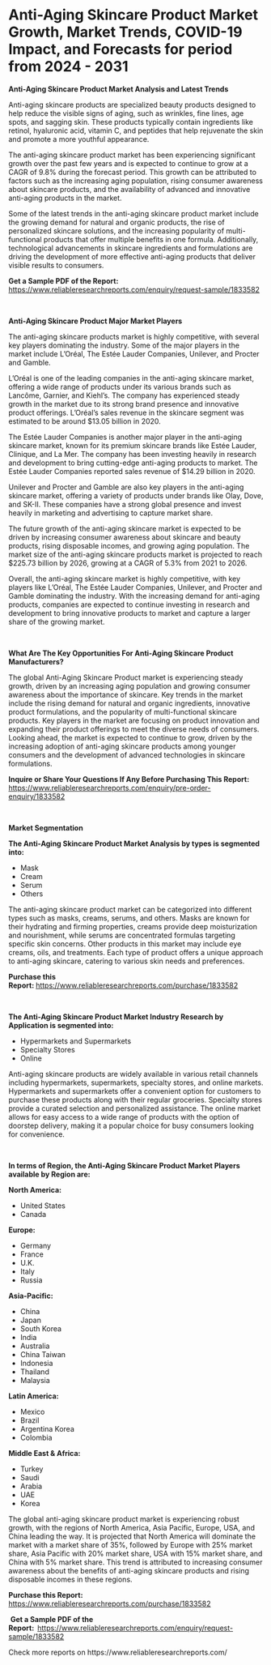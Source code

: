 <p><h1>Anti-Aging Skincare Product Market Growth, Market Trends, COVID-19 Impact, and Forecasts for period from 2024 - 2031</h1></p><p><strong>Anti-Aging Skincare Product Market Analysis and Latest Trends</strong></p>
<p><p>Anti-aging skincare products are specialized beauty products designed to help reduce the visible signs of aging, such as wrinkles, fine lines, age spots, and sagging skin. These products typically contain ingredients like retinol, hyaluronic acid, vitamin C, and peptides that help rejuvenate the skin and promote a more youthful appearance.</p><p>The anti-aging skincare product market has been experiencing significant growth over the past few years and is expected to continue to grow at a CAGR of 9.8% during the forecast period. This growth can be attributed to factors such as the increasing aging population, rising consumer awareness about skincare products, and the availability of advanced and innovative anti-aging products in the market.</p><p>Some of the latest trends in the anti-aging skincare product market include the growing demand for natural and organic products, the rise of personalized skincare solutions, and the increasing popularity of multi-functional products that offer multiple benefits in one formula. Additionally, technological advancements in skincare ingredients and formulations are driving the development of more effective anti-aging products that deliver visible results to consumers.</p></p>
<p><strong>Get a Sample PDF of the Report:&nbsp;</strong> <a href="https://www.reliableresearchreports.com/enquiry/request-sample/1833582">https://www.reliableresearchreports.com/enquiry/request-sample/1833582</a></p>
<p>&nbsp;</p>
<p><strong>Anti-Aging Skincare Product Major Market Players</strong></p>
<p><p>The anti-aging skincare products market is highly competitive, with several key players dominating the industry. Some of the major players in the market include L’Oréal, The Estée Lauder Companies, Unilever, and Procter and Gamble.</p><p>L’Oréal is one of the leading companies in the anti-aging skincare market, offering a wide range of products under its various brands such as Lancôme, Garnier, and Kiehl’s. The company has experienced steady growth in the market due to its strong brand presence and innovative product offerings. L’Oréal’s sales revenue in the skincare segment was estimated to be around $13.05 billion in 2020.</p><p>The Estée Lauder Companies is another major player in the anti-aging skincare market, known for its premium skincare brands like Estée Lauder, Clinique, and La Mer. The company has been investing heavily in research and development to bring cutting-edge anti-aging products to market. The Estée Lauder Companies reported sales revenue of $14.29 billion in 2020.</p><p>Unilever and Procter and Gamble are also key players in the anti-aging skincare market, offering a variety of products under brands like Olay, Dove, and SK-II. These companies have a strong global presence and invest heavily in marketing and advertising to capture market share.</p><p>The future growth of the anti-aging skincare market is expected to be driven by increasing consumer awareness about skincare and beauty products, rising disposable incomes, and growing aging population. The market size of the anti-aging skincare products market is projected to reach $225.73 billion by 2026, growing at a CAGR of 5.3% from 2021 to 2026.</p><p>Overall, the anti-aging skincare market is highly competitive, with key players like L’Oréal, The Estée Lauder Companies, Unilever, and Procter and Gamble dominating the industry. With the increasing demand for anti-aging products, companies are expected to continue investing in research and development to bring innovative products to market and capture a larger share of the growing market.</p></p>
<p>&nbsp;</p>
<p><strong>What Are The Key Opportunities For Anti-Aging Skincare Product Manufacturers?</strong></p>
<p><p>The global Anti-Aging Skincare Product market is experiencing steady growth, driven by an increasing aging population and growing consumer awareness about the importance of skincare. Key trends in the market include the rising demand for natural and organic ingredients, innovative product formulations, and the popularity of multi-functional skincare products. Key players in the market are focusing on product innovation and expanding their product offerings to meet the diverse needs of consumers. Looking ahead, the market is expected to continue to grow, driven by the increasing adoption of anti-aging skincare products among younger consumers and the development of advanced technologies in skincare formulations.</p></p>
<p><strong>Inquire or Share Your Questions If Any Before Purchasing This Report:</strong> <a href="https://www.reliableresearchreports.com/enquiry/pre-order-enquiry/1833582">https://www.reliableresearchreports.com/enquiry/pre-order-enquiry/1833582</a></p>
<p>&nbsp;</p>
<p><strong>Market Segmentation</strong></p>
<p><strong>The Anti-Aging Skincare Product Market Analysis by types is segmented into:</strong></p>
<p><ul><li>Mask</li><li>Cream</li><li>Serum</li><li>Others</li></ul></p>
<p><p>The anti-aging skincare product market can be categorized into different types such as masks, creams, serums, and others. Masks are known for their hydrating and firming properties, creams provide deep moisturization and nourishment, while serums are concentrated formulas targeting specific skin concerns. Other products in this market may include eye creams, oils, and treatments. Each type of product offers a unique approach to anti-aging skincare, catering to various skin needs and preferences.</p></p>
<p><strong>Purchase this Report:&nbsp;</strong><a href="https://www.reliableresearchreports.com/purchase/1833582">https://www.reliableresearchreports.com/purchase/1833582</a></p>
<p>&nbsp;</p>
<p><strong>The Anti-Aging Skincare Product Market Industry Research by Application is segmented into:</strong></p>
<p><ul><li>Hypermarkets and Supermarkets</li><li>Specialty Stores</li><li>Online</li></ul></p>
<p><p>Anti-aging skincare products are widely available in various retail channels including hypermarkets, supermarkets, specialty stores, and online markets. Hypermarkets and supermarkets offer a convenient option for customers to purchase these products along with their regular groceries. Specialty stores provide a curated selection and personalized assistance. The online market allows for easy access to a wide range of products with the option of doorstep delivery, making it a popular choice for busy consumers looking for convenience.</p></p>
<p>&nbsp;</p>
<p><strong>In terms of Region, the Anti-Aging Skincare Product Market Players available by Region are:</strong></p>
<p>
    <p> <strong> North America: </strong>
        <ul>
            <li>United States</li>
            <li>Canada</li>
        </ul>
        </p> 
    <p> <strong> Europe: </strong>
        <ul>
            <li>Germany</li>
            <li>France</li>
            <li>U.K.</li>
            <li>Italy</li>
            <li>Russia</li>
        </ul>
        </p> 
    <p> <strong> Asia-Pacific: </strong>
        <ul>
            <li>China</li>
            <li>Japan</li>
            <li>South Korea</li>
            <li>India</li>
            <li>Australia</li>
            <li>China Taiwan</li>
            <li>Indonesia</li>
            <li>Thailand</li>
            <li>Malaysia</li>
        </ul>
        </p> 
    <p> <strong> Latin America: </strong>
        <ul>
            <li>Mexico</li>
            <li>Brazil</li>
            <li>Argentina Korea</li>
            <li>Colombia</li>
        </ul>
        </p> 
    <p> <strong> Middle East & Africa: </strong>
        <ul>
            <li>Turkey</li>
            <li>Saudi</li>
            <li>Arabia</li>
            <li>UAE</li>
            <li>Korea</li>
        </ul>
    </p>
    </p>
<p><p>The global anti-aging skincare product market is experiencing robust growth, with the regions of North America, Asia Pacific, Europe, USA, and China leading the way. It is projected that North America will dominate the market with a market share of 35%, followed by Europe with 25% market share, Asia Pacific with 20% market share, USA with 15% market share, and China with 5% market share. This trend is attributed to increasing consumer awareness about the benefits of anti-aging skincare products and rising disposable incomes in these regions.</p></p>
<p><strong>Purchase this Report: </strong><a href="https://www.reliableresearchreports.com/purchase/1833582">https://www.reliableresearchreports.com/purchase/1833582</a></p>
<p>&nbsp;<strong>Get a Sample PDF of the Report:&nbsp;&nbsp;</strong><a href="https://www.reliableresearchreports.com/enquiry/request-sample/1833582">https://www.reliableresearchreports.com/enquiry/request-sample/1833582</a></p>
<p><strong></strong></p>
<p>Check more reports on https://www.reliableresearchreports.com/</p>
